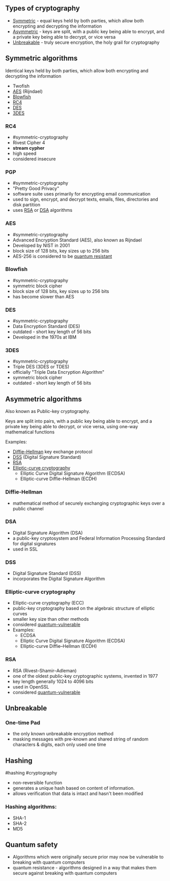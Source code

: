 
## Types of cryptography

-  [Symmetric](#Symmetric%20algorithms) - equal keys held by both parties, which allow both encrypting and decrypting the information
- [Asymmetric](#Asymmetric%20algorithms) - keys are split, with a public key being able to encrypt, and a private key being able to decrypt, or vice versa
- [Unbreakable](#Unbreakable%20Encryption) - truly secure encryption, the holy grail for cryptography


## Symmetric algorithms
Identical keys held by both parties, which allow both encrypting and decrypting the information

- Twofish
- [AES](#AES) (Rijndael)
- [Blowfish](#Blowfish)
- [RC4](#RC4 )
- [DES](#DES)
- [3DES](#3DES)

### RC4 
- #symmetric-cryptography
-  Rivest Cipher 4
- **stream cypher**
- high speed
- considered insecure

### PGP 
- #symmetric-cryptography
- "Pretty Good Privacy"
- software suite uses primarily for encrypting email communication 
- used to sign, encrypt, and decrypt texts, emails, files, directories and disk partition
- uses  [RSA](#RSA) or [DSA](#DSA) algorithms

### AES 
- #symmetric-cryptography
-  Advanced Encryption Standard (AES), also known as Rijndael
- Developed by NIST in 2001
- block size of 128 bits, key sizes up to 256 bits
- AES-256 is considered to be [quantum resistant](#Quantum%20safety)

### Blowfish
- #symmetric-cryptography
-  symmetric block cipher  
- block size of 128 bits, key sizes up to 256 bits
- has become slower than AES

### DES
- #symmetric-cryptography
- Data Encryption Standard (DES)
- outdated - short key length of 56 bits
- Developed in the 1970s at IBM
  
### 3DES 
- #symmetric-cryptography
-  Triple DES (3DES or TDES)
- officially  "Triple Data Encryption Algorithm"
- symmetric block cipher
- outdated - short key length of 56 bits

## Asymmetric algorithms
Also known as Public-key cryptography.

Keys are split into pairs, with a public key being able to encrypt, and a private key being able to decrypt, or vice versa, using one-way mathematical functions

Examples:
- [Diffie–Hellman](#Diffie–Hellman) key exchange protocol
- [DSS](#DSS) (Digital Signature Standard)
- [RSA](#RSA)
- [Elliptic-curve cryptography](#Elliptic-curve%20cryptography)
	- Elliptic Curve Digital Signature Algorithm (ECDSA)
	- Elliptic-curve Diffie–Hellman (ECDH)


### Diffie-Hellman
- mathematical method of securely exchanging cryptographic keys over a public channel

### DSA
- Digital Signature Algorithm (DSA)
- a public-key cryptosystem and Federal Information Processing Standard for digital signatures
- used in SSL
  
### DSS
- Digital Signature Standard (DSS)
- incorporates the Digital Signature Algorithm

### Elliptic-curve cryptography
- Elliptic-curve cryptography (ECC)
- public-key cryptography based on the algebraic structure of elliptic curves
- smaller key size than other methods
- considered [quantum-vulnerable](#Quantum%20safety)
- Examples: 
	- ECDSA
	- Elliptic Curve Digital Signature Algorithm (ECDSA)
	- Elliptic-curve Diffie–Hellman (ECDH)

### RSA
- RSA (Rivest–Shamir–Adleman) 
- one of the oldest public-key cryptographic systems, invented in 1977
- key length generally 1024 to 4096 bits
- used in OpenSSL
- considered [quantum-vulnerable](#Quantum%20safety)

## Unbreakable

### One-time Pad
- the only known unbreakable encryption method
- masking messages with pre-known and shared string of random characters & digits, each only used one time
## Hashing
#hashing #cryptography 
- non-reversible function
- generates a unique hash based on content of information. 
- allows verification that data is intact and hasn't been modified
### Hashing algorithms:

- SHA-1
- SHA-2
- MD5

## Quantum safety
- Algorithms which were originally secure prior may now be vulnerable to breaking with quantum computers
- quantum resistance - algorithms designed in a way that makes them secure against breaking with quantum computers